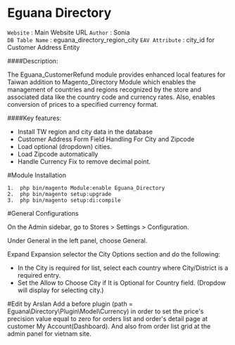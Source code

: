 # Eguana Directory

`Website` : Main Website URL 
`Author` : Sonia  
`DB Table Name` : eguana_directory_region_city
`EAV Attribute` : city_id for Customer Address Entity


####Description:

The Eguana_CustomerRefund module provides enhanced local features for Taiwan addition to Magento_Directory Module which enables the management of countries and regions recognized by the store and associated data
                                                                                                                        like the country code and currency rates. Also, enables conversion of prices to a specified currency format.

####Key features:
 
- Install TW region and city data in the database
- Customer Address Form Field Handling For City and Zipcode
- Load optional (dropdown) cities.
- Load Zipcode automatically
- Handle Currency Fix to remove decimal point.
 
#Module Installation  

```
1.  php bin/magento Module:enable Eguana_Directory
2.  php bin/magento setup:upgrade  
3.  php bin/magento setup:di:compile
```

#General Configurations

On the Admin sidebar, go to Stores > Settings > Configuration.

Under General in the left panel, choose General.

Expand Expansion selector the City Options section and do the following: 

- In the City is required for list, select each country where City/District is a required entry.
- Set the Allow to Choose City if It is Optional for Country field. (Dropdow will display for selecting city.)


#Edit by Arslan
Add a before plugin (path = Eguana\Directory\Plugin\Model\Currency) in order to set the price's precision value equal to zero
for orders list and order's detail page at customer My Account(Dashboard).
And also from order list grid at the admin panel for vietnam site.
